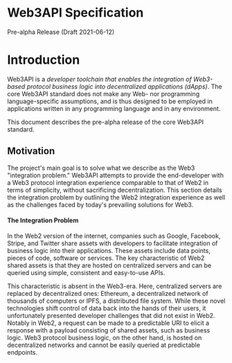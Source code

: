 # Web3API Specification

Pre-alpha Release (Draft 2021-06-12)

# Introduction

Web3API is a _developer toolchain that enables the integration of Web3-based protocol business logic into decentralized applications (dApps)_. The core Web3API standard does not make any Web- nor programming language-specific assumptions, and is thus designed to be employed in applications written in any programming language and in any environment.

This document describes the pre-alpha release of the core Web3API standard.

## Motivation

The project's main goal is to solve what we describe as the Web3 "integration problem." Web3API attempts to provide the end-developer with a Web3 protocol integration experience comparable to that of Web2 in terms of simplicity, without sacrificing decentralization. This section details the integration problem by outlining the Web2 integration experience as well as the challenges faced by today's prevailing solutions for Web3.

#### The Integration Problem

In the Web2 version of the internet, companies such as Google, Facebook, Stripe, and Twitter share assets with developers to facilitate integration of business logic into their applications. These assets include data points, pieces of code, software or services. The key characteristic of Web2 shared assets is that they are hosted on centralized servers and can be queried using simple, consistent and easy-to-use APIs.

This characteristic is absent in the Web3-era. Here, centralized servers are replaced by decentralized ones: Ethereum, a decentralized network of thousands of computers or IPFS, a distributed file system. While these novel technologies shift control of data back into the hands of their users, it unfortunately presented developer challenges that did not exist in Web2. Notably in Web2, a request can be made to a predictable URI to elicit a response with a payload consisting of shared assets, such as business logic. Web3 protocol business logic, on the other hand, is hosted on decentralized networks and cannot be easily queried at predictable endpoints.
